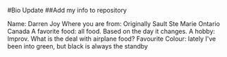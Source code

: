 #Bio Update
##Add my info to repository

Name: Darren Joy
Where you are from: Originally Sault Ste Marie Ontario Canada
A favorite food: all food. Based on the day it changes.
A hobby: Improv. What is the deal with airplane food?
Favourite Colour: lately I've been into green, but black is always the standby
